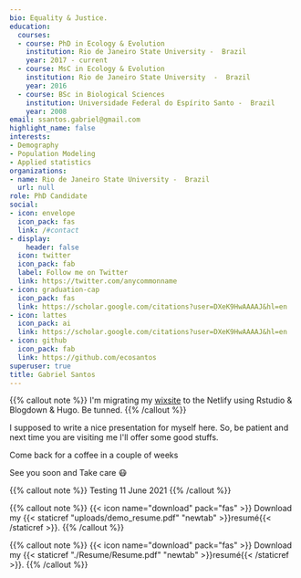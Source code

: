 ```yaml
---
bio: Equality & Justice.
education:
  courses:
  - course: PhD in Ecology & Evolution
    institution: Rio de Janeiro State University -  Brazil
    year: 2017 - current
  - course: MsC in Ecology & Evolution
    institution: Rio de Janeiro State University  -  Brazil
    year: 2016
  - course: BSc in Biological Sciences
    institution: Universidade Federal do Espírito Santo -  Brazil
    year: 2008
email: ssantos.gabriel@gmail.com
highlight_name: false
interests:
- Demography
- Population Modeling
- Applied statistics
organizations:
- name: Rio de Janeiro State University -  Brazil
  url: null
role: PhD Candidate
social:
- icon: envelope
  icon_pack: fas
  link: /#contact
- display:
    header: false
  icon: twitter
  icon_pack: fab
  label: Follow me on Twitter
  link: https://twitter.com/anycommonname
- icon: graduation-cap
  icon_pack: fas
  link: https://scholar.google.com/citations?user=DXeK9HwAAAAJ&hl=en
- icon: lattes
  icon_pack: ai
  link: https://scholar.google.com/citations?user=DXeK9HwAAAAJ&hl=en
- icon: github
  icon_pack: fab
  link: https://github.com/ecosantos
superuser: true
title: Gabriel Santos
---
```


{{% callout note %}}
I'm migrating my [wixsite](https://gabeco.wixsite.com/home) to the Netlify using Rstudio & Blogdown & Hugo. Be tunned. 
{{% /callout %}}


I supposed to write a nice presentation for myself here. So, be patient and next time you are visiting me I'll offer some good stuffs. 

Come back for a coffee in a couple of weeks <i class="fas fa-coffee"></i>

See you soon and Take care :mask:



{{% callout note %}}
Testing 11 June 2021
{{% /callout %}}

{{% callout note %}}
{{< icon name="download" pack="fas" >}} Download my {{< staticref "uploads/demo_resume.pdf" "newtab" >}}resumé{{< /staticref >}}.
{{% /callout %}}


{{% callout note %}}
{{< icon name="download" pack="fas" >}} Download my {{< staticref "./Resume/Resume.pdf" "newtab" >}}resumé{{< /staticref >}}.
{{% /callout %}}
